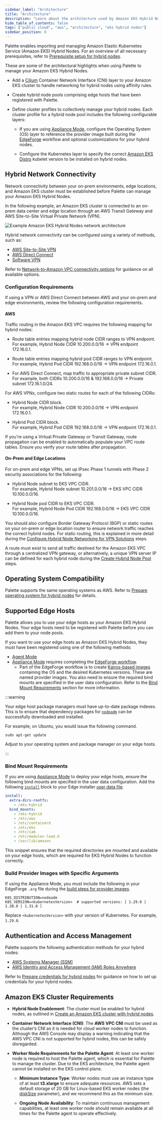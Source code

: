 ```yaml
---
sidebar_label: "Architecture"
title: "Architecture"
description: "Learn about the architecture used by Amazon EKS Hybrid Nodes when deployed with Palette."
hide_table_of_contents: false
tags: ["public cloud", "aws", "architecture", "eks hybrid nodes"]
sidebar_position: 0
---
```


Palette enables importing and managing Amazon Elastic Kubernetes Service (Amazon EKS) Hybrid Nodes. For an overview of
all necessary prerequisites, refer to
[Prerequisite setup for hybrid nodes](https://docs.aws.amazon.com/eks/latest/userguide/hybrid-nodes-prereqs.html).

These are some of the architectural highlights when using Palette to manage your Amazon EKS Hybrid Nodes.

- Add a [Cilium](https://cilium.io/) Container Network Interface (CNI) layer to your Amazon EKS cluster to handle
  networking for hybrid nodes using affinity rules.

- Create hybrid node pools comprising edge hosts that have been registered with Palette.

- Define cluster profiles to collectively manage your hybrid nodes. Each cluster profile for a hybrid node pool includes
  the following configurable layers:

  - If you are using [Appliance Mode](../../../../deployment-modes/appliance-mode.md), configure the Operating System
    (OS) layer to reference the provider image built during the
    [EdgeForge](../../../edge/edgeforge-workflow/edgeforge-workflow.md) workflow and optional customizations for your
    hybrid nodes.

  - Configure the Kubernetes layer to specify the correct [Amazon EKS Distro](https://distro.eks.amazonaws.com/) kubelet
    version to be installed on hybrid nodes.

## Hybrid Network Connectivity

Network connectivity between your on-prem environments, edge locations, and Amazon EKS cluster must be established
before Palette can manage your Amazon EKS Hybrid Nodes.

In the following example, an Amazon EKS cluster is connected to an on-prem data center and edge location through an AWS
Transit Gateway and AWS Site-to-Site Virtual Private Network (VPN).

![Example Amazon EKS Hybrid Nodes network architecture](/aws_eks-hybrid_architecture_eks-hybrid-architecture.webp)

Hybrid network connectivity can be configured using a variety of methods, such as:

- [AWS Site-to-Site VPN](https://docs.aws.amazon.com/vpn/latest/s2svpn/VPC_VPN.html)
- [AWS Direct Connect](https://docs.aws.amazon.com/whitepapers/latest/aws-vpc-connectivity-options/aws-direct-connect.html)
- [Software VPN](https://docs.aws.amazon.com/whitepapers/latest/aws-vpc-connectivity-options/software-vpn.html)

Refer to
[Network-to-Amazon VPC connectivity options](https://docs.aws.amazon.com/whitepapers/latest/aws-vpc-connectivity-options/network-to-amazon-vpc-connectivity-options.html)
for guidance on all available options.

### Configuration Requirements

If using a VPN or AWS Direct Connect between AWS and your on-prem and edge environments, review the following
configuration requirements.

#### AWS

<!-- Commented out until greenfield provisioning is available -->
<!-- Configure your EKS cluster with static placement so that your nodes are assigned to specific Availability Zones (AZs)
and fixed networking configurations. This is required because of the following reasons:

- The VPN configuration must be set up with predefined routes and IP ranges.
- Node placement cannot change dynamically across AZs.
- Network paths need to remain consistent for VPN tunnels to function properly. -->

Traffic routing in the Amazon EKS VPC requires the following mapping for hybrid nodes:

- Route table entries mapping hybrid node CIDR ranges to VPN endpoint.  
  For example, Hybrid Node CIDR 10.200.0.0/16 → VPN endpoint 172.16.0.1.

- Route table entries mapping hybrid pod CIDR ranges to VPN endpoint.  
  For example, Hybrid Pod CIDR 192.168.0.0/16 → VPN endpoint 172.16.0.1.

- For AWS Direct Connect, map traffic to appropriate private subnet CIDR.  
  For example, both CIDRs 10.200.0.0/16 & 192.168.0.0/16 → Private subnet 172.16.1.0/24.

For AWS VPNs, configure two static routes for each of the following CIDRs:

- Hybrid Node CIDR block.  
  For example, Hybrid Node CIDR 10.200.0.0/16 → VPN endpoint 172.16.0.1.

- Hybrid Pod CIDR block.  
  For example, Hybrid Pod CIDR 192.168.0.0/16 → VPN endpoint 172.16.0.1.

If you're using a Virtual Private Gateway or Transit Gateway, route propagation can be enabled to automatically populate
your VPC route tables. Ensure you verify your route tables after propagation.

#### On-Prem and Edge Locations

For on-prem and edge VPNs, set up IPsec Phase 1 tunnels with Phase 2 security associations for the following:

- Hybrid Node subnet to EKS VPC CIDR.  
  For example, Hybrid Node subnet 10.201.0.0/16 → EKS VPC CIDR 10.100.0.0/16.

- Hybrid Node pod CIDR to EKS VPC CIDR.  
  For example, Hybrid Node Pod CIDR 192.168.0.0/16 → EKS VPC CIDR 10.100.0.0/16.

You should also configure Border Gateway Protocol (BGP) or static routes on your on-prem or edge location router to
ensure network traffic reaches the correct hybrid nodes. For static routing, this is explained in more detail during the
[Configure Hybrid Node Networking for VPN Solutions](./create-hybrid-node-pools.md#configure-hybrid-node-networking-for-vpn-solutions)
steps.

A route must exist to send all traffic destined for the Amazon EKS VPC through a centralized VPN gateway, or
alternatively, a unique VPN server IP can be defined for each hybrid node during the
[Create Hybrid Node Pool](./create-hybrid-node-pools.md#create-hybrid-node-pool) steps.

## Operating System Compatibility

Palette supports the same operating systems as AWS. Refer to
[Prepare operating system for hybrid nodes](https://docs.aws.amazon.com/eks/latest/userguide/hybrid-nodes-os.html) for
details.

## Supported Edge Hosts

Palette allows you to use your edge hosts as your Amazon EKS Hybrid Nodes. Your edge hosts need to be registered with
Palette before you can add them to your node pools.

If you want to use your edge hosts as Amazon EKS Hybrid Nodes, they must have been registered using one of the following
methods:

- [Agent Mode](../../../../deployment-modes/agent-mode/agent-mode.md)
- [Appliance Mode](../../../../deployment-modes/appliance-mode.md) requires completing the
  [EdgeForge workflow](../../../edge/edgeforge-workflow/edgeforge-workflow.md).
  - Part of the EdgeForge workflow is to create [Kairos-based images](https://kairos.io/) containing the OS and the
    desired Kubernetes versions. These are named provider images. You also need to ensure the required bind mounts are
    specified in the user data configuration. Refer to the [Bind Mount Requirements](#bind-mount-requirements) section
    for more information.

:::warning

Your edge host package managers must have up-to-date package indexes. This is to ensure that dependency packages for
[`nodeadm`](https://docs.aws.amazon.com/eks/latest/userguide/hybrid-nodes-nodeadm.html) can be successfully downloaded
and installed.

For example, on Ubuntu, you would issue the following command.

```shell
sudo apt-get update
```

Adjust to your operating system and package manager on your edge hosts.

:::

### Bind Mount Requirements

If you are using [Appliance Mode](../../../../deployment-modes/appliance-mode.md) to deploy your edge hosts, ensure the
following bind mounts are specified in the user data configuration. Add the following
[`install`](../../../edge/edge-configuration/installer-reference.md#install-parameters) block to your Edge installer
[user data file](../../../edge/edge-configuration/installer-reference.md).

```yaml
install:
  extra-dirs-rootfs:
    - /eks-hybrid
  bind_mounts:
    - /eks-hybrid
    - /etc/aws
    - /etc/containerd
    - /etc/eks
    - /etc/iam
    - /etc/modules-load.d
    - /var/lib/amazon
```

This snippet ensures that the required directories are mounted and available on your edge hosts, which are required for
EKS Hybrid Nodes to function correctly.

### Build Provider Images with Specific Arguments

If using the Appliance Mode, you must include the following in your EdgeForge `.arg` file during the
[build steps for provider images](../../../edge/edgeforge-workflow/palette-canvos/build-provider-images.md#build-provider-images).

```shell
K8S_DISTRIBUTION=nodeadm
K8S_VERSION=<kubernetesVersion>  # supported versions: [ 1.29.0 | 1.30.0 | 1.31.0 ]
```

Replace `<kubernetesVersion>` with your version of Kubernetes. For example, `1.29.0`.

## Authentication and Access Management

Palette supports the following authentication methods for your hybrid nodes:

- [AWS Systems Manager (SSM)](https://docs.aws.amazon.com/systems-manager/latest/userguide/what-is-systems-manager.html)
- [AWS Identity and Access Management (IAM) Roles Anywhere](https://docs.aws.amazon.com/rolesanywhere/latest/userguide/introduction.html)

Refer to
[Prepare credentials for hybrid nodes](https://docs.aws.amazon.com/eks/latest/userguide/hybrid-nodes-creds.html) for
guidance on how to set up credentials for your hybrid nodes.

## Amazon EKS Cluster Requirements

- **Hybrid Node Enablement**: The cluster must be enabled for hybrid nodes, as outlined in
  [Create an Amazon EKS cluster with hybrid nodes](https://docs.aws.amazon.com/eks/latest/userguide/hybrid-nodes-cluster-create.html).

- **Container Network Interface (CNI)**: The **AWS VPC CNI** must be used as the cluster’s CNI as it is needed for cloud
  worker nodes to function. Although the AWS Console may display a warning indicating that the AWS VPC CNI is not
  supported for hybrid nodes, this can be safely disregarded.

- **Worker Node Requirements for the Palette Agent**: At least one worker node is required to host the Palette agent,
  which is essential for Palette to manage the cluster. Due to the EKS architecture, the Palette agent cannot be
  installed on the EKS control plane.

  - **Minimum Instance Type**: Worker nodes must use an instance type of at least **t3.xlarge** to ensure adequate
    resources. AWS sets a default storage of 20 GB for Linux-based EKS worker nodes (the
    [diskSize](https://docs.aws.amazon.com/eks/latest/APIReference/API_CreateNodegroup.html#API_CreateNodegroup_RequestSyntax)
    parameter), and we recommend this as the minimum size.

  - **Ongoing Node Availability**: To maintain continuous management capabilities, at least one worker node should
    remain available at all times for the Palette agent to operate effectively.
